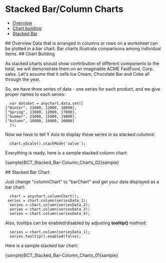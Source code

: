 # Stacked Bar/Column Charts

 * [Overview](#overview)
 * [Chart building](#how_to_create_chart)
 * [Stacked Bar](#stacked-bar)

<a name="overview"/>
## Overview
Data that is arranged in columns or rows on a worksheet can be plotted in a bar chart. Bar charts illustrate comparisons among individual items.

<a name="how_to_create_chart"/>
## Chart Building

As stacked charts should show contribution of different components to the total, we will demonstrate them on an imaginable ACME FastFood, Corp. sales. Let's assume that it sells Ice Cream, Chocolate Bar and Coke all through the year.

So, we have three series of data - one series for each product, and we give proper names to each series:
```
  var dataSet = anychart.data.set([
["Winter", 12000, 12000, 10000],  
["Spring", 13000, 12000, 17000],  
["Summer", 25000, 15000, 19000],  
["Autumn", 16000, 16000, 16000]   
  ]);
```
Now we have to tell Y Axis to display these series in as stacked columns:
```
  chart.yScale().stackMode('value');
```
Everything is ready, here is a sample stacked column chart:

{sample}BCT_Stacked\_Bar-Column\_Charts\_02{sample}

<a name="stacked-bar"/>
## Stacked Bar Chart

Just change "columnChart" to "barChart" and get your data displayed as a bar chart:
```
  chart = anychart.columnChart();
 series = chart.column(seriesData_1);
  series = chart.column(seriesData_2);
  series = chart.column(seriesData_3);
  series = chart.column(seriesData_4);
```
Also, tooltips can be enabled/disabled by adjusting **tooltip()** method:
```
  series = chart.column(seriesData_1);
  series.tooltip().enabled(false);
```
Here is a sample stacked bar chart:

{sample}BCT_Stacked\_Bar-Column\_Charts\_01{sample}
<!--

3D Stacked Column Chart

One more quick feature demo - enabling 3D mode makes column chart three-dimensional:

XML Syntax
XML Code
Plain code
01
<data_plot_settings enable_3d_mode="True" />
The sample of 3D Column chart at a glance:
-->